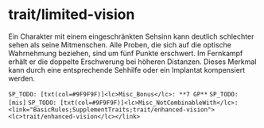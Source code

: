 # trait/limited-vision

Ein Charakter mit einem eingeschränkten Sehsinn kann deutlich schlechter sehen als seine Mitmenschen. Alle Proben, die sich auf die optische Wahrnehmung beziehen, sind um fünf Punkte erschwert. Im Fernkampf erhält er die doppelte Erschwerung bei höheren Distanzen. Dieses Merkmal kann durch eine entsprechende Sehhilfe oder ein Implantat kompensiert werden.

`SP_TODO: [txt(col=#9F9F9F)]<lc>Misc_Bonus</lc>: **7 GP**`
`SP_TODO: [mis]`
`SP_TODO: [txt(col=#9F9F9F)]<lc>Misc_NotCombinableWith</lc>: <link="BasicRules;SupplementTraits;trait/enhanced-vision"><lc>trait/enhanced-vision</lc></link>`